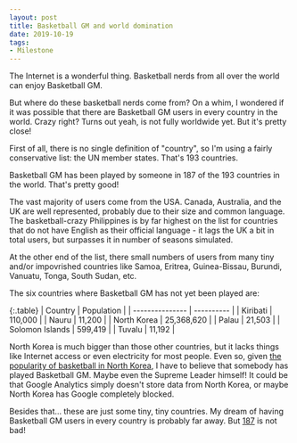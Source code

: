 ```yaml
---
layout: post
title: Basketball GM and world domination
date: 2019-10-19
tags:
- Milestone
---
```


The Internet is a wonderful thing. Basketball nerds from all over the world can enjoy Basketball GM.

But where do these basketball nerds come from? On a whim, I wondered if it was possible that there are Basketball GM users in every country in the world. Crazy right? Turns out yeah, is not fully worldwide yet. But it's pretty close!

<!--more-->

First of all, there is no single definition of "country", so I'm using a fairly conservative list: the UN member states. That's 193 countries.

Basketball GM has been played by someone in 187 of the 193 countries in the world. That's pretty good!

The vast majority of users come from the USA. Canada, Australia, and the UK are well represented, probably due to their size and common language. The basketball-crazy Philippines is by far highest on the list for countries that do not have English as their official language - it lags the UK a bit in total users, but surpasses it in number of seasons simulated.

At the other end of the list, there small numbers of users from many tiny and/or impovrished countries like Samoa, Eritrea, Guinea-Bissau, Burundi, Vanuatu, Tonga, South Sudan, etc.

The six countries where Basketball GM has not yet been played are:

{:.table}
| Country         | Population |
| --------------- | ---------- |
| Kiribati        | 110,000    |
| Nauru           | 11,200     |
| North Korea     | 25,368,620 |
| Palau           | 21,503     |
| Solomon Islands | 599,419    |
| Tuvalu          | 11,192     |

North Korea is much bigger than those other countries, but it lacks things like Internet access or even electricity for most people. Even so, given [the popularity of basketball in North Korea](https://www.foxnews.com/sports/north-korea-us-relations-famous-basketball-players), I have to believe that somebody has played Basketball GM. Maybe even the Supreme Leader himself! It could be that Google Analytics simply doesn't store data from North Korea, or maybe North Korea has Google completely blocked.

Besides that... these are just some tiny, tiny countries. My dream of having Basketball GM users in every country is probably far away. But [187](https://www.youtube.com/watch?v=Op9Ml7pS6uA) is not bad!
